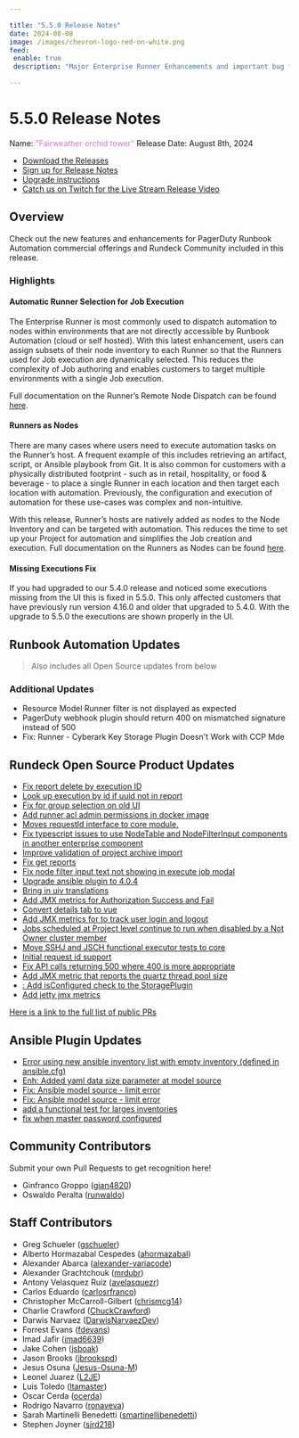 ```yaml
---

title: "5.5.0 Release Notes"
date: 2024-08-08
image: /images/chevron-logo-red-on-white.png
feed:
 enable: true
 description: "Major Enterprise Runner Enhancements and important bug fix."

---
```


# 5.5.0 Release Notes

Name: <span style="color: orchid"><span class="glyphicon glyphicon-tower"></span> "Fairweather orchid tower"</span>
Release Date: August 8th, 2024

- [Download the Releases](https://download.rundeck.com/)
- [Sign up for Release Notes](https://www.rundeck.com/release-notes-signup)
- [Upgrade instructions](/upgrading/)
- [Catch us on Twitch for the Live Stream Release Video](https://www.twitch.tv/pagerduty)

## Overview

Check out the new features and enhancements for PagerDuty Runbook Automation commercial offerings and Rundeck Community included in this release.

### Highlights

#### Automatic Runner Selection for Job Execution
The Enterprise Runner is most commonly used to dispatch automation to nodes within environments that are not directly accessible by Runbook Automation (cloud or self hosted).  With this latest enhancement, users can assign subsets of their node inventory to each Runner so that the Runners used for Job execution are dynamically selected.  This reduces the complexity of Job authoring and enables customers to target multiple environments with a single Job execution.

Full documentation on the Runner’s Remote Node Dispatch can be found [here](/administration/runner/runner-management/node-dispatch.html).

#### Runners as Nodes
There are many cases where users need to execute automation tasks on the Runner’s host.  A frequent example of this includes retrieving an artifact, script, or Ansible playbook from Git.  It is also common for customers with a physically distributed footprint - such as in retail, hospitality, or food & beverage - to place a single Runner in each location and then target each location with automation.  Previously, the configuration and execution of automation for these use-cases was complex and non-intuitive.

With this release, Runner’s hosts are natively added as nodes to the Node Inventory and can be targeted with automation. This reduces the time to set up your Project for automation and simplifies the Job creation and execution. Full documentation on the Runners as Nodes can be found [here](/administration/runner/runner-management/node-dispatch.html).

#### Missing Executions Fix
If you had upgraded to our 5.4.0 release and noticed some executions missing from the UI this is fixed in 5.5.0.  This only affected customers that have previously run version 4.16.0 and older that upgraded to 5.4.0.  With the upgrade to 5.5.0 the executions are shown properly in the UI.


## Runbook Automation Updates

> Also includes all Open Source updates from below

### Additional Updates


* Resource Model Runner filter is not displayed as expected
* PagerDuty webhook plugin should return 400 on mismatched signature instead of 500
* Fix: Runner - Cyberark Key Storage Plugin Doesn&#39;t Work with CCP Mde


## Rundeck Open Source Product Updates

* [Fix report delete by execution ID](https://github.com/rundeck/rundeck/pull/9259)
* [Look up execution by id if uuid not in report](https://github.com/rundeck/rundeck/pull/9257)
* [Fix for group selection on old UI](https://github.com/rundeck/rundeck/pull/9249)
* [Add runner acl admin permissions in docker image](https://github.com/rundeck/rundeck/pull/9242)
* [Moves requestId interface to core module.](https://github.com/rundeck/rundeck/pull/9239)
* [Fix typescript issues to use NodeTable and NodeFilterInput components in another enterprise component](https://github.com/rundeck/rundeck/pull/9235)
* [Improve validation of project archive import](https://github.com/rundeck/rundeck/pull/9232)
* [Fix get reports](https://github.com/rundeck/rundeck/pull/9231)
* [Fix node filter input text not showing in execute job modal](https://github.com/rundeck/rundeck/pull/9224)
* [Upgrade ansible plugin to 4.0.4](https://github.com/rundeck/rundeck/pull/9223)
* [Bring in uiv translations](https://github.com/rundeck/rundeck/pull/9220)
* [Add JMX metrics for Authorization Success and Fail](https://github.com/rundeck/rundeck/pull/9219)
* [Convert details tab to vue](https://github.com/rundeck/rundeck/pull/9217)
* [Add JMX metrics for to track user login and logout](https://github.com/rundeck/rundeck/pull/9215)
* [Jobs scheduled at Project level continue to run when disabled by a Not Owner cluster member](https://github.com/rundeck/rundeck/pull/9214)
* [Move SSHJ and JSCH functional executor tests to core](https://github.com/rundeck/rundeck/pull/9212)
* [Initial request id support](https://github.com/rundeck/rundeck/pull/9210)
* [Fix API calls returning 500 where 400 is more appropriate](https://github.com/rundeck/rundeck/pull/9208)
* [Add JMX metric that reports the quartz thread pool size](https://github.com/rundeck/rundeck/pull/9203)
* [: Add isConfigured check to the StoragePlugin](https://github.com/rundeck/rundeck/pull/9200)
* [Add jetty jmx metrics](https://github.com/rundeck/rundeck/pull/9191)


[Here is a link to the full list of public PRs](https://github.com/rundeck/rundeck/pulls?q=is%3Apr+milestone%3A5.5.0+is%3Aclosed)

## Ansible Plugin Updates
* [Error using new ansible inventory list with empty inventory (defined in ansible.cfg)](https://github.com/rundeck-plugins/ansible-plugin/pull/383)
* [Enh: Added yaml data size parameter at model source](https://github.com/rundeck-plugins/ansible-plugin/pull/382)
* [Fix: Ansible model source - limit error](https://github.com/rundeck-plugins/ansible-plugin/pull/378)
* [Fix: Ansible model source - limit error](https://github.com/rundeck-plugins/ansible-plugin/pull/377)
* [add a functional test for larges inventories](https://github.com/rundeck-plugins/ansible-plugin/pull/376)
* [fix when master password configured](https://github.com/rundeck-plugins/ansible-plugin/pull/375)




## Community Contributors

Submit your own Pull Requests to get recognition here!

* Ginfranco Groppo ([gian4820](https://github.com/gian4820))
* Oswaldo Peralta ([runwaldo](https://github.com/runwaldo))


## Staff Contributors

* Greg Schueler ([gschueler](https://github.com/gschueler))
* Alberto Hormazabal Cespedes ([ahormazabal](https://github.com/ahormazabal))
* Alexander Abarca ([alexander-variacode](https://github.com/alexander-variacode))
* Alexander Grachtchouk ([mrdubr](https://github.com/mrdubr))
* Antony Velasquez Ruiz ([avelasquezr](https://github.com/avelasquezr))
* Carlos Eduardo ([carlosrfranco](https://github.com/carlosrfranco))
* Christopher McCarroll-Gilbert ([chrismcg14](https://github.com/chrismcg14))
* Charlie Crawford ([ChuckCrawford](https://github.com/ChuckCrawford))
* Darwis Narvaez ([DarwisNarvaezDev](https://github.com/DarwisNarvaezDev))
* Forrest Evans ([fdevans](https://github.com/fdevans))
* Imad Jafir ([imad6639](https://github.com/imad6639))
* Jake Cohen ([jsboak](https://github.com/jsboak))
* Jason Brooks ([jbrookspd](https://github.com/jbrookspd))
* Jesus Osuna ([Jesus-Osuna-M](https://github.com/Jesus-Osuna-M))
* Leonel Juarez ([L2JE](https://github.com/L2JE))
* Luis Toledo ([ltamaster](https://github.com/ltamaster))
* Oscar Cerda ([ocerda](https://github.com/ocerda))
* Rodrigo Navarro ([ronaveva](https://github.com/ronaveva))
* Sarah Martinelli Benedetti ([smartinellibenedetti](https://github.com/smartinellibenedetti))
* Stephen Joyner ([sjrd218](https://github.com/sjrd218))
